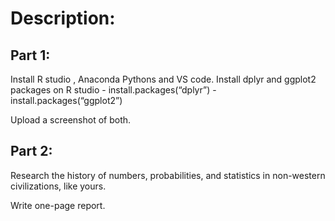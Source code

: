 # Description:

## Part 1:
Install R studio , Anaconda Pythons and VS code.
Install dplyr and ggplot2 packages on R studio
      - install.packages(“dplyr”)
      - install.packages(“ggplot2”)

Upload a screenshot of both.


## Part 2:
Research the history of numbers, probabilities, and statistics in non-western civilizations, like yours.

Write one-page report.
